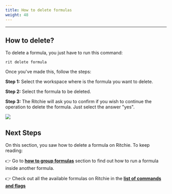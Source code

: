 ```yaml
---
title: How to delete formulas
weight: 48
---
```


---

## How to delete?

To delete a formula, you just have to run this command:

```text
rit delete formula
```

Once you've made this, follow the steps: 

**Step 1:** Select the workspace where is the formula you want to delete.

**Step 2:** Select the formula to be deleted.

**Step 3:** The Ritchie will ask you to confirm if you wish to continue the operation to delete the formula. Just select the answer "yes". 

![](/docs-ritchie/delete-formula.gif)

## Next Steps

On this section, you saw how to delete a formula on Ritchie. To keep reading: 

👉 Go to [**how to group formulas**](how-to-group-formulas) section to find out how to run a formula inside another formula.

👉 Check out all the available formulas on Ritchie in the [**list of commands and flags**](../../../reference/list-of-commands-and-flags)
